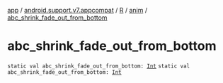 [app](../../../index.md) / [android.support.v7.appcompat](../../index.md) / [R](../index.md) / [anim](index.md) / [abc_shrink_fade_out_from_bottom](./abc_shrink_fade_out_from_bottom.md)

# abc_shrink_fade_out_from_bottom

`static val abc_shrink_fade_out_from_bottom: `[`Int`](https://kotlinlang.org/api/latest/jvm/stdlib/kotlin/-int/index.html)
`static val abc_shrink_fade_out_from_bottom: `[`Int`](https://kotlinlang.org/api/latest/jvm/stdlib/kotlin/-int/index.html)